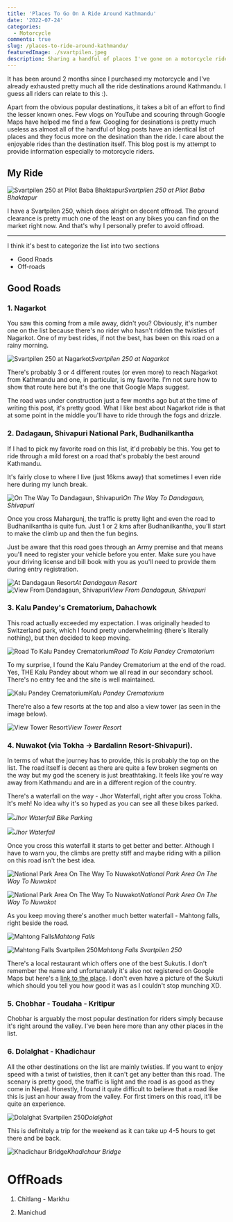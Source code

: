 ```yaml
---
title: 'Places To Go On A Ride Around Kathmandu'
date: '2022-07-24'
categories:
  - Motorcycle
comments: true
slug: /places-to-ride-around-kathmandu/
featuredImage: ./svartpilen.jpeg
description: Sharing a handful of places I've gone on a motorcycle ride around Kathmandu.
---
```


It has been around 2 months since I purchased my motorcycle and I've already exhausted pretty much all the ride destinations around Kathmandu. I guess all riders can relate to this :).

Apart from the obvious popular destinations, it takes a bit of an effort to find the lesser known ones. Few vlogs on YouTube and scouring through Google Maps have helped me find a few. Googling for desinations is pretty much useless as almost all of the handful of blog posts have an identical list of places and they focus more on the desination than the ride. I care about the enjoyable rides than the destination itself. This blog post is my attempt to provide information especially to motorcycle riders.

## My Ride

![Svartpilen 250 at Pilot Baba Bhaktapur](./svartpilen-pilot-baba-bhaktapur.jpeg)_Svartpilen 250 at Pilot Baba Bhaktapur_

I have a Svartpilen 250, which does alright on decent offroad. The ground clearance is pretty much one of the least on any bikes you can find on the market right now. And that's why I personally prefer to avoid offroad.

---

I think it's best to categorize the list into two sections

- Good Roads
- Off-roads

## Good Roads

### 1. Nagarkot

You saw this coming from a mile away, didn't you? Obviously, it's number one on the list because there's no rider who hasn't ridden the twisties of Nagarkot. One of my best rides, if not the best, has been on this road on a rainy morning.

![Svartpilen 250 at Nagarkot](./svartpilen-250-nagarkot.jpeg)_Svartpilen 250 at Nagarkot_

There's probably 3 or 4 different routes (or even more) to reach Nagarkot from Kathmandu and one, in particular, is my favorite. I'm not sure how to show that route here but it's the one that Google Maps suggest.

The road was under construction just a few months ago but at the time of writing this post, it's pretty good. What I like best about Nagarkot ride is that at some point in the middle you'll have to ride through the fogs and drizzle.

### 2. Dadagaun, Shivapuri National Park, Budhanilkantha

If I had to pick my favorite road on this list, it'd probably be this. You get to ride through a mild forest on a road that's probably the best around Kathmandu.

It's fairly close to where I live (just 16kms away) that sometimes I even ride here during my lunch break.

![On The Way To Dandagaun, Shivapuri](./svartpilen-250-dandagaun-shivapuri.jpeg)_On The Way To Dandagaun, Shivapuri_

Once you cross Mahargunj, the traffic is pretty light and even the road to Budhanilkantha is quite fun. Just 1 or 2 kms after Budhanilkantha, you'll start to make the climb up and then the fun begins.

Just be aware that this road goes through an Army premise and that means you'll need to register your vehicle before you enter. Make sure you have your driving license and bill book with you as you'll need to provide them during entry registration.

![At Dandagaun Resort](./svartpilen-250-dandagaun-shivapuri-02.jpeg)_At Dandagaun Resort_
![View From Dandagaun, Shivapuri](./svartpilen-250-dandagaun-shivapuri-03.jpeg)_View From Dandagaun, Shivapuri_

### 3. Kalu Pandey's Crematorium, Dahachowk

This road actually exceeded my expectation. I was originally headed to Switzerland park, which I found pretty underwhelming (there's literally nothing), but then decided to keep moving.

![Road To Kalu Pandey Crematorium](./road-to-kalu-pandey-crematorium.jpeg)_Road To Kalu Pandey Crematorium_

To my surprise, I found the Kalu Pandey Crematorium at the end of the road. Yes, THE Kalu Pandey about whom we all read in our secondary school. There's no entry fee and the site is well maintained.

![Kalu Pandey Crematorium](./kalu-pandey-crematiorium.jpg)_Kalu Pandey Crematorium_

There're also a few resorts at the top and also a view tower (as seen in the image below).

![View Tower Resort](./view-tower-resort.jpg)_View Tower Resort_

### 4. Nuwakot (via Tokha -> Bardalinn Resort-Shivapuri).

In terms of what the journey has to provide, this is probably the top on the list. The road itself is decent as there are quite a few broken segments on the way but my god the scenery is just breathtaking. It feels like you're way away from Kathmandu and are in a different region of the country.

There's a waterfall on the way - Jhor Waterfall, right after you cross Tokha. It's meh! No idea why it's so hyped as you can see all these bikes parked.

![](./jhor-waterfall-bike-queue.jpg)_Jhor Waterfall Bike Parking_

![](./jhor-waterfall.jpg)_Jhor Waterfall_

Once you cross this waterfall it starts to get better and better. Although I have to warn you, the climbs are pretty stiff and maybe riding with a pillion on this road isn't the best idea.

![National Park Area On The Way To Nuwakot](./svartpilen-250-national-park-aditya-thebe.jpeg)_National Park Area On The Way To Nuwakot_

![National Park Area On The Way To Nuwakot](./svartpilen-250-national-park-area.jpeg)_National Park Area On The Way To Nuwakot_

As you keep moving there's another much better waterfall - Mahtong falls, right beside the road.

![Mahtong Falls](./waterfall-nuwakot.jpeg)_Mahtong Falls_

![Mahtong Falls Svartpilen 250](./waterfall-nuwakot-svartpilen-250.jpeg)_Mahtong Falls Svartpilen 250_

There's a local restaurant which offers one of the best Sukutis. I don't remember the name and unfortunately it's also not registered on Google Maps but here's a [link to the place](https://goo.gl/maps/XVYSnpcETLYi2Znz6). I don't even have a picture of the Sukuti which should you tell you how good it was as I couldn't stop munching XD.

### 5. Chobhar - Toudaha - Kritipur

Chobhar is arguably the most popular destination for riders simply because it's right around the valley. I've been here more than any other places in the list.

### 6. Dolalghat - Khadichaur

All the other destinations on the list are mainly twisties. If you want to enjoy speed with a twist of twisties, then it can't get any better than this road. The scenary is pretty good, the traffic is light and the road is as good as they come in Nepal. Honestly, I found it quite difficult to believe that a road like this is just an hour away from the valley. For first timers on this road, it'll be quite an experience.

![Dolalghat Svartpilen 250](./dolalghat-svartpilen-250.jpeg)_Dolalghat_

This is definitely a trip for the weekend as it can take up 4-5 hours to get there and be back.

![Khadichaur Bridge](./khadichaur-bridge.jpeg)_Khadichaur Bridge_

# OffRoads

1. Chitlang - Markhu

2. Manichud
